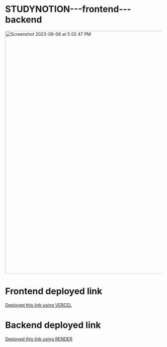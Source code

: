 # STUDYNOTION---frontend---backend
<img width="782" alt="Screenshot 2023-08-06 at 5 02 47 PM" src="https://github.com/shubhamrawat090/STUDYNOTION---frontend---backend/assets/58658277/c362a764-c47f-408d-8259-9a39158b4480">

# Frontend deployed link
<a href="https://studynotion-frontend-tau.vercel.app" target="_blank">Deployed this link using VERCEL</a>

# Backend deployed link
<a href="https://studynotion-backend-vlc0.onrender.com" target="_blank">Deployed this link using RENDER</a>
